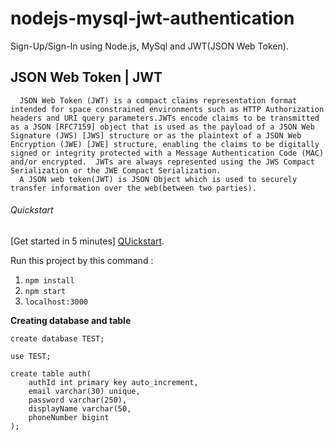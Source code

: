 # nodejs-mysql-jwt-authentication
Sign-Up/Sign-In using Node.js, MySql and JWT(JSON Web Token).

## JSON Web Token | JWT
```
  JSON Web Token (JWT) is a compact claims representation format intended for space constrained environments such as HTTP Authorization headers and URI query parameters.JWTs encode claims to be transmitted as a JSON [RFC7159] object that is used as the payload of a JSON Web Signature (JWS) [JWS] structure or as the plaintext of a JSON Web Encryption (JWE) [JWE] structure, enabling the claims to be digitally signed or integrity protected with a Message Authentication Code (MAC) and/or encrypted.  JWTs are always represented using the JWS Compact Serialization or the JWE Compact Serialization.
  A JSON web token(JWT) is JSON Object which is used to securely transfer information over the web(between two parties).
```
###### Quickstart

[Get started in 5 minutes] [QUickstart](https://www.npmjs.com/package/jsonwebtoken).




Run this project by this command :

1. `npm install`
2. `npm start`
3. `localhost:3000`

**Creating database and table**

```
create database TEST;

use TEST;

create table auth(
    authId int primary key auto_increment,
    email varchar(30) unique,
    password varchar(250),
    displayName varchar(50,
    phoneNumber bigint
);
```

